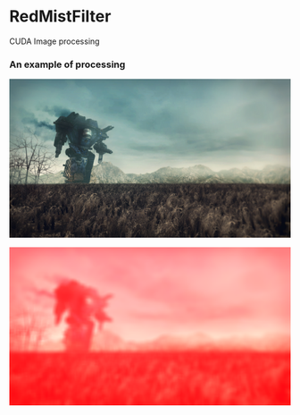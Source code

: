 # RedMistFilter
CUDA Image processing

### An example of processing

![Initial picture](https://raw.githubusercontent.com/onix-adt/RedMistFilter/master/Sample/testPng.png)

![Processed picture](https://github.com/onix-adt/RedMistFilter/blob/master/Sample/testPngOut.png?raw=true)
